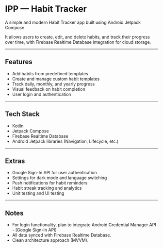 # IPP — Habit Tracker

A simple and modern Habit Tracker app built using Android Jetpack Compose.

It allows users to create, edit, and delete habits, and track their progress over time, with Firebase Realtime Database integration for cloud storage.

---

## Features

- Add habits from predefined templates
- Create and manage custom habit templates
- Track daily, monthly, and yearly progress
- Visual feedback on habit completion
- User login and authentication

---

## Tech Stack

- Kotlin
- Jetpack Compose
- Firebase Realtime Database
- Android Jetpack libraries (Navigation, Lifecycle, etc.)

---

## Extras
- Google Sign-In API for user authentication
- Settings for dark mode and language switching
- Push notifications for habit reminders
- Habit streak tracking and analytics
- Unit testing and UI testing

---

## Notes

- For login functionality, plan to integrate Android Credential Manager API - [Google Sign-In API]
- All data synced with Firebase Realtime Database.
- Clean architecture approach (MVVM).
